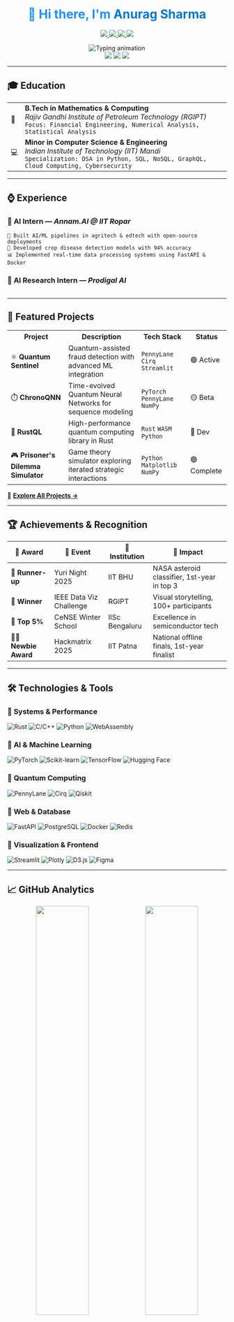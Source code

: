 <!-- GitHub README START -->

<h1 align="center" style="color:#1E90FF;">
  👋 Hi there, I'm <span style="color:#007ACC;">Anurag Sharma</span>
</h1>

<p align="center">
  <a href="https://www.linkedin.com/in/anurag-sharma-362664240/">
    <img src="https://img.shields.io/badge/LinkedIn-0077B5?style=for-the-badge&logo=linkedin&logoColor=white" />
  </a>
  <a href="https://github.com/silverballz">
    <img src="https://img.shields.io/badge/GitHub-181717?style=for-the-badge&logo=github&logoColor=white" />
  </a>
  <a href="mailto:anuragmessi5@gmail.com">
    <img src="https://img.shields.io/badge/Gmail-D14836?style=for-the-badge&logo=gmail&logoColor=white" />
  </a>
  <a href="https://twitter.com/silverballz">
    <img src="https://img.shields.io/badge/Twitter-1DA1F2?style=for-the-badge&logo=twitter&logoColor=white" />
  </a>
</p>

<div align="center">
  <img src="https://readme-typing-svg.herokuapp.com?font=Fira+Code&weight=500&pause=1000&color=1E90FF&center=true&vCenter=true&width=800&lines=Quantum+%2B+AI+Researcher;Systems+Programming+Enthusiast;AI+%7C+ML+%7C+QML+Developer;Open+Source+Contributor;Scientific+Computing+Expert" alt="Typing animation" />
</div>

<div align="center">
  <img src="https://komarev.com/ghpvc/?username=silverballz&color=1E90FF&style=flat-square&label=PROFILE+VIEWS" />
  <img src="https://img.shields.io/github/followers/silverballz?color=1E90FF&style=flat-square&logo=github&label=FOLLOWERS" />
  <img src="https://img.shields.io/github/stars/silverballz?color=1E90FF&style=flat-square&logo=github&label=STARS" />
</div>

---

## 🎓 Education

<table>
  <tr>
    <td>🧮</td>
    <td><strong>B.Tech in Mathematics & Computing</strong><br/>
        <em>Rajiv Gandhi Institute of Petroleum Technology (RGIPT)</em><br/>
        <code>Focus: Financial Engineering, Numerical Analysis, Statistical Analysis</code>
    </td>
  </tr>
  <tr>
    <td>💻</td>
    <td><strong>Minor in Computer Science & Engineering</strong><br/>
        <em>Indian Institute of Technology (IIT) Mandi</em><br/>
        <code>Specialization: DSA in Python, SQL, NoSQL, GraphQL, Cloud Computing, Cybersecurity</code>
    </td>
  </tr>
</table>

---

## ⌚️ Experience

### 🧠 **AI Intern** — *Annam.AI @ IIT Ropar*
```
🤖 Built AI/ML pipelines in agritech & edtech with open-source deployments
🌾 Developed crop disease detection models with 94% accuracy
📊 Implemented real-time data processing systems using FastAPI & Docker
```

### 🧪 **AI Research Intern** — *Prodigal AI*
```
```

---

## 🚀 Featured Projects

<table>
  <tr>
    <th>Project</th>
    <th>Description</th>
    <th>Tech Stack</th>
    <th>Status</th>
  </tr>
  <tr>
    <td>⚛️ <strong>Quantum Sentinel</strong></td>
    <td>Quantum-assisted fraud detection with advanced ML integration</td>
    <td><code>PennyLane</code> <code>Cirq</code> <code>Streamlit</code></td>
    <td>🟢 Active</td>
  </tr>
  <tr>
    <td>⏱️ <strong>ChronoQNN</strong></td>
    <td>Time-evolved Quantum Neural Networks for sequence modeling</td>
    <td><code>PyTorch</code> <code>PennyLane</code> <code>NumPy</code></td>
    <td>🟡 Beta</td>
  </tr>
  <tr>
    <td>🦀 <strong>RustQL</strong></td>
    <td>High-performance quantum computing library in Rust</td>
    <td><code>Rust</code> <code>WASM</code> <code>Python</code></td>
    <td>🔵 Dev</td>
  </tr>
  <tr>
    <td>🎮 <strong>Prisoner's Dilemma Simulator</strong></td>
    <td>Game theory simulator exploring iterated strategic interactions</td>
    <td><code>Python</code> <code>Matplotlib</code> <code>NumPy</code></td>
    <td>🟢 Complete</td>
  </tr>
</table>

🔗 [**Explore All Projects →**](https://github.com/silverballz?tab=repositories)

---

## 🏆 Achievements & Recognition

<div align="center">

| 🏅 **Award** | 🎯 **Event** | 📍 **Institution** | 🎊 **Impact** |
|-------------|-------------|-------------------|---------------|
| 🥈 **Runner-up** | Yuri Night 2025 | IIT BHU | NASA asteroid classifier, 1st-year in top 3 |
| 🥇 **Winner** | IEEE Data Viz Challenge | RGIPT | Visual storytelling, 100+ participants |
| 🧠 **Top 5%** | CeNSE Winter School | IISc Bengaluru | Excellence in semiconductor tech |
| 🧑‍💻 **Newbie Award** | Hackmatrix 2025 | IIT Patna | National offline finals, 1st-year finalist |

</div>

---

## 🛠️ Technologies & Tools

### 🔹 **Systems & Performance**
![Rust](https://img.shields.io/badge/Rust-000000?style=flat&logo=rust&logoColor=white)
![C/C++](https://img.shields.io/badge/C/C++-4682B4?style=flat&logo=c&logoColor=white)
![Python](https://img.shields.io/badge/Python-1E90FF?style=flat&logo=python&logoColor=white)
![WebAssembly](https://img.shields.io/badge/WebAssembly-654FF0?style=flat&logo=webassembly&logoColor=white)

### 🔹 **AI & Machine Learning**
![PyTorch](https://img.shields.io/badge/PyTorch-EE4C2C?style=flat&logo=pytorch&logoColor=white)
![Scikit-learn](https://img.shields.io/badge/Scikit--learn-F7931E?style=flat&logo=scikit-learn&logoColor=white)
![TensorFlow](https://img.shields.io/badge/TensorFlow-FF6F00?style=flat&logo=tensorflow&logoColor=white)
![Hugging Face](https://img.shields.io/badge/🤗_Hugging_Face-FFD21E?style=flat&logoColor=black)

### 🔹 **Quantum Computing**
![PennyLane](https://img.shields.io/badge/PennyLane-3F00FF?style=flat&logo=python&logoColor=white)
![Cirq](https://img.shields.io/badge/Cirq-00BFFF?style=flat&logo=google&logoColor=white)
![Qiskit](https://img.shields.io/badge/Qiskit-6929C4?style=flat&logo=qiskit&logoColor=white)

### 🔹 **Web & Database**
![FastAPI](https://img.shields.io/badge/FastAPI-009688?style=flat&logo=fastapi&logoColor=white)
![PostgreSQL](https://img.shields.io/badge/PostgreSQL-4169E1?style=flat&logo=postgresql&logoColor=white)
![Docker](https://img.shields.io/badge/Docker-2496ED?style=flat&logo=docker&logoColor=white)
![Redis](https://img.shields.io/badge/Redis-DC382D?style=flat&logo=redis&logoColor=white)

### 🔹 **Visualization & Frontend**
![Streamlit](https://img.shields.io/badge/Streamlit-FF4B4B?style=flat&logo=streamlit&logoColor=white)
![Plotly](https://img.shields.io/badge/Plotly-3F4F75?style=flat&logo=plotly&logoColor=white)
![D3.js](https://img.shields.io/badge/D3.js-F9A03C?style=flat&logo=d3.js&logoColor=white)
![Figma](https://img.shields.io/badge/Figma-F24E1E?style=flat&logo=figma&logoColor=white)

---

## 📈 GitHub Analytics

<div align="center">
  <img width="49%" src="https://github-readme-stats.vercel.app/api?username=silverballz&show_icons=true&theme=tokyonight&bg_color=00000000&hide_border=true&count_private=true" />
  <img width="49%" src="https://github-readme-streak-stats.herokuapp.com/?user=silverballz&theme=tokyonight&background=00000000&hide_border=true" />
</div>

<div align="center">
  <img width="49%" src="https://github-readme-stats.vercel.app/api/top-langs/?username=silverballz&layout=compact&theme=tokyonight&bg_color=00000000&hide_border=true&langs_count=8" />
  <img width="49%" src="https://github-profile-summary-cards.vercel.app/api/cards/productive-time?username=silverballz&theme=tokyonight&utcOffset=5.5" />
</div>

---

## 🏆 GitHub Trophies

<div align="center">
  <img src="https://github-profile-trophy.vercel.app/?username=silverballz&theme=algolia&margin-w=10&no-frame=true&row=2&column=4" />
</div>

---

## 📊 Weekly Development Breakdown

<!--START_SECTION:waka-->
```text
Rust         8 hrs 23 mins   ████████████░░░░░░░░░░░░░   48.2%
Python       4 hrs 15 mins   ██████░░░░░░░░░░░░░░░░░░░   24.4%
C++          2 hrs 45 mins   ████░░░░░░░░░░░░░░░░░░░░░   15.8%
JavaScript   1 hr 12 mins    █░░░░░░░░░░░░░░░░░░░░░░░░    6.9%
SQL          52 mins         █░░░░░░░░░░░░░░░░░░░░░░░░    5.0%
```
<!--END_SECTION:waka-->

---

## 🌟 Current Focus

```rust
fn current_interests() -> Vec<&'static str> {
    vec![
        "🦀 Systems programming with Rust",
        "⚛️ Quantum Machine Learning algorithms", 
        "🧠 Distributed AI training frameworks",
        "🌐 WebAssembly for scientific computing",
        "🔬 Cross-platform quantum simulators"
    ]
}
```

---

## 🤝 Let's Collaborate

<div align="center">

### 💬 Always open to:

| 🧪 **Research** | 🌍 **Open Source** | 🚀 **Innovation** |
|----------------|-------------------|-------------------|
| AI/QML projects | Rust libraries | Hackathons |
| Scientific computing | Python tools | Mentorship |
| Quantum algorithms | Documentation | Tech talks |

</div>

---

<div align="center">
  <img src="https://raw.githubusercontent.com/silverballz/silverballz/output/github-contribution-grid-snake-dark.svg" />
</div>

<div align="center">
  <i>⚡ "The future belongs to those who learn quantum computing and systems programming"</i>
</div>

<!-- GitHub README END -->
